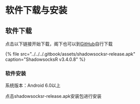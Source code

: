 # 软件下载与安装

## 软件下载

点击以下链接开始下载，阁下也可以到[GitHub](https://github.com/shadowsocksr-backup/shadowsocksr-android/releases)自行下载

{% file src="../../../.gitbook/assets/shadowsocksr-release.apk" caption="ShadowsocksR v3.4.0.8" %}

### 软件安装

系统版本：Android 6.0以上

点击shadowsocksr-release.apk安装包进行安装

